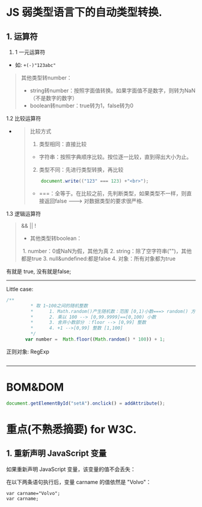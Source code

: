 # JS 弱类型语言下的自动类型转换.

## 1. 运算符

1. 1 一元运算符

- 如: `+(-)"123abc"`

> 其他类型转number：
>
> * string转number：按照字面值转换。如果字面值不是数字，则转为NaN（不是数字的数字）
> * boolean转number：true转为1，false转为0



1.2 比较运算符

- >  比较方式
  >
  >   1. 类型相同：直接比较
  >
  > * 字符串：按照字典顺序比较。按位逐一比较，直到得出大小为止。
  >
  > 2. 类型不同：先进行类型转换，再比较
  >
  > ```javascript
  >     document.write(("123" === 123) +"<br>");
  > ```
  >
  > * ===：全等于。在比较之前，先判断类型，如果类型不一样，则直接返回false ---> 对数据类型的要求很严格.

1.3  逻辑运算符

> && || !
>
> * 其他类型转boolean：
>
> ​                   1. number：0或NaN为假，其他为真
>                    2. string：除了空字符串("")，其他都是true
>                    3. null&undefined:都是false
>                    4. 对象：所有对象都为true

有就是 true, 没有就是false;

____



Little case:

```js
/**
         * 取 1~100之间的随机整数
         *      1. Math.random()产生随机数：范围 [0,1)小数===> random() 方法, 包头不包尾
         *      2. 乘以 100 --> [0,99.9999]==[0,100) 小数
         *      3. 舍弃小数部分 ：floor --> [0,99] 整数
         *      4. +1 -->[0,99] 整数 [1,100]
         */
       var number =  Math.floor((Math.random() * 100)) + 1;
```



正则对象: RegExp

```js

```



____

# BOM&DOM

```js
document.getElementById("setA").onclick() = addAttribute();
```













# 重点(不熟悉摘要) for W3C.

## 1.  重新声明 JavaScript 变量

如果重新声明 JavaScript 变量，该变量的值不会丢失：

在以下两条语句执行后，变量 carname 的值依然是 "Volvo"：

```
var carname="Volvo";
var carname;
```
